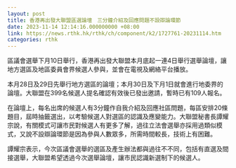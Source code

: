 ```yaml
---
layout: post
title: 香港再出發大聯盟區選論壇　三分鐘介紹及回應問題不設辯論環節
date: 2023-11-14 12:14:16.000000000 +08:00
link: https://news.rthk.hk/rthk/ch/component/k2/1727761-20231114.htm
categories: rthk
---
```


區議會選舉下月10日舉行，香港再出發大聯盟本月底起一連4日舉行選舉論壇，讓地方選區及地區委員會界候選人參與，並會在電視及網絡平台播放。

本月28日及29日先舉行地方選區的論壇；本月30日及下月1日就會進行地委界的論壇。大聯盟在399名候選人提名確認有效後已發出邀請，暫時已有109人報名。

在論壇上，每名出席的候選人有3分鐘作自我介紹及回應社區問題，每區安排20條題目，屆時抽籤選出，以考驗候選人對選區的認識及應變能力。大聯盟秘書長譚耀宗說，有關模式可讓市民對候選人有更多了解，過往立法會選舉亦採用過類似模式，又說不設辯論環節是因為參與人數眾多，所需時間較長，技術上有困難。

譚耀宗表示，今次區議會選舉的選區及產生辦法都與過往不不同，包括有直選及間接選舉，大聯盟希望透過今次選舉論壇，讓市民認識新選制下的候選人。
